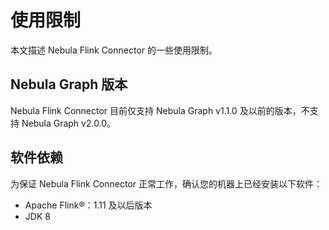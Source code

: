 # 使用限制

本文描述 Nebula Flink Connector 的一些使用限制。

## Nebula Graph 版本

Nebula Flink Connector 目前仅支持 Nebula Graph v1.1.0 及以前的版本，不支持 Nebula Graph v2.0.0。

## 软件依赖

为保证 Nebula Flink Connector 正常工作，确认您的机器上已经安装以下软件：

- Apache Flink&reg;：1.11 及以后版本
- JDK 8
